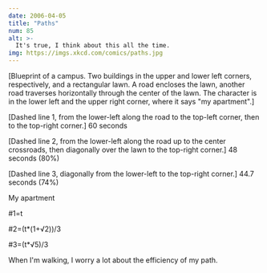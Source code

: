 ```yaml
---
date: 2006-04-05
title: "Paths"
num: 85
alt: >-
  It's true, I think about this all the time.
img: https://imgs.xkcd.com/comics/paths.jpg
---
```

[Blueprint of a campus. Two buildings in the upper and lower left corners, respectively, and a rectangular lawn. A road encloses the lawn, another road traverses horizontally through the center of the lawn. The character is in the lower left and the upper right corner, where it says "my apartment".]

[Dashed line 1, from the lower-left along the road to the top-left corner, then to the top-right corner.] 60 seconds

[Dashed line 2, from the lower-left along the road up to the center crossroads, then diagonally over the lawn to the top-right corner.] 48 seconds (80%)

[Dashed line 3, diagonally from the lower-left to the top-right corner.] 44.7 seconds (74%)

My apartment

#1=t

#2=(t\*(1+√2))/3

#3=(t\*√5)/3

When I'm walking, I worry a lot about the efficiency of my path.